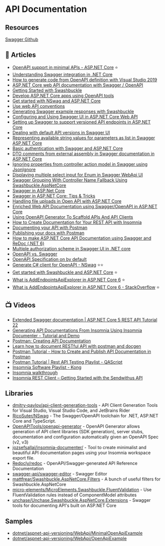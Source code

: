 # API Documentation

## Resources
[Swagger Github](https://github.com/domaindrivendev/Swashbuckle.AspNetCore/blob/master/README.md)

## 📕 Articles

- [OpenAPI support in minimal APIs - ASP.NET Core](https://learn.microsoft.com/en-us/aspnet/core/fundamentals/minimal-apis/openapi) ⭐
- [Understanding Swagger integration in .NET Core](https://www.code4it.dev/blog/swagger-integration) 
- [How to generate code from OpenAPI definition with Visual Studio 2019](https://www.code4it.dev/blog/openapi-code-generation-vs2019)
- [ASP.NET Core web API documentation with Swagger / OpenAPI](https://docs.microsoft.com/en-us/aspnet/core/tutorials/web-api-help-pages-using-swagger)
- [Getting Started with Swashbuckle](https://docs.microsoft.com/en-us/aspnet/core/tutorials/getting-started-with-swashbuckle)
- [Develop ASP.NET Core apps using OpenAPI tools](https://docs.microsoft.com/en-us/aspnet/core/web-api/microsoft.dotnet-openapi)
- [Get started with NSwag and ASP.NET Core](https://docs.microsoft.com/en-us/aspnet/core/tutorials/getting-started-with-nswag)
- [Use web API conventions](https://docs.microsoft.com/en-us/aspnet/core/web-api/advanced/conventions)
- [Generating Swagger example responses with Swashbuckle](https://mattfrear.com/2015/04/21/generating-swagger-example-responses-with-swashbuckle/)
- [Configuring and Using Swagger UI in ASP.NET Core Web API](https://code-maze.com/swagger-ui-asp-net-core-web-api/)
- [Setting up Swagger to support versioned API endpoints in ASP.NET Core](https://dejanstojanovic.net/aspnet/2018/november/setting-up-swagger-to-support-versioned-api-endpoints-in-aspnet-core/)
- [Dealing with default API versions in Swagger UI](https://dejanstojanovic.net/aspnet/2020/june/dealing-with-default-api-versions-in-swagger-ui/)
- [Representing available string values for parameters as list in Swagger ASP.NET Core](https://dejanstojanovic.net/aspnet/2020/december/representing-available-string-values-for-parameters-as-list-in-swagger-aspnet-core/)
- [Basic authentication with Swagger and ASP.NET Core](https://dejanstojanovic.net/aspnet/2020/july/basic-authentication-with-swagger-and-aspnet-core/)
- [DTO comments from external assembly in Swagger documentation in ASP.NET Core](https://dejanstojanovic.net/aspnet/2019/march/dto-comments-from-external-assembly-in-swagger-documentation-in-aspnet-core/)
- [Ignoring properties from controller action model in Swagger using JsonIgnore](https://dejanstojanovic.net/aspnet/2019/october/ignoring-properties-from-controller-action-model-in-swagger-using-jsonignore/)
- [Displaying multiple select input for Enum in Swagger WebApi UI](https://dejanstojanovic.net/aspnet/2018/march/displaying-multiple-select-input-for-enum-in-swagger-webapi-ui/)
- [Swagger Grouping With Controller Name Fallback Using Swashbuckle.AspNetCore](https://rimdev.io/swagger-grouping-with-controller-name-fallback-using-swashbuckle-aspnetcore/)
- [Swagger in ASP.Net Core](https://dotnetcorecentral.com/blog/swagger-in-asp-net-core/)
- [Swagger in ASP.NET Core: Tips & Tricks](https://blog.georgekosmidis.net/2020/07/11/swagger-in-asp-net-core-tips-and-tricks/)
- [Handling file uploads in Open API with ASP.NET Core](https://dotnetthoughts.net/handling-file-uploads-in-openapi-with-aspnet-core/)
- [Enriched Web API Documentation using Swagger/OpenAPI in ASP.NET Core](https://www.dotnetnakama.com/blog/enriched-web-api-documentation-using-swagger-openapi-in-asp-dotnet-core/)
- [Using OpenAPI Generator To Scaffold APIs And API Clients](https://dotnetcoretutorials.com/2022/02/06/using-openapi-generator-to-scaffold-apis-and-api-clients/)
- [How to Create Documentation for Your REST API with Insomnia](https://www.digitalocean.com/community/tutorials/how-to-create-documentation-for-your-rest-api-with-insomnia)
- [Documenting your API with Postman](https://learning.postman.com/docs/publishing-your-api/documenting-your-api/)
- [Publishing your docs with Postman](https://learning.postman.com/docs/publishing-your-api/publishing-your-docs/)
- [How to make ASP.NET Core API Documentation using Swagger and ReDoc (.NET 6)](https://christian-schou.dk/how-to-make-api-documentation-using-swagger/)
- [Multiple authorization scheme in Swagger UI in .NET core](https://medium.com/@niteshsinghal85/assign-specific-authorization-scheme-to-endpoint-in-swagger-ui-in-net-core-cd84d2a2ebd7)
- [OpenAPI vs. Swagger](https://learn.microsoft.com/en-us/aspnet/core/tutorials/web-api-help-pages-using-swagger?view=aspnetcore-5.0#openapi-vs-swagge)
- [OpenAPI Specification on by default](https://learn.microsoft.com/en-us/aspnet/core/release-notes/aspnetcore-5.0?view=aspnetcore-5.0#openapi-specification-on-by-default)
- [Generate C# client for OpenAPI - NSwag](https://kaylumah.nl/2021/05/23/generate-csharp-client-for-openapi.html) ⭐⭐
- [Get started with Swashbuckle and ASP.NET Core](https://learn.microsoft.com/en-us/aspnet/core/tutorials/getting-started-with-swashbuckle) ⭐
- [What is AddEndpointsApiExplorer in ASP.NET Core 6](https://blog.devgenius.io/what-is-addendpointsapiexplorer-in-asp-net-core-6-64ba52d15979) ⭐
- [What is AddEndpointsApiExplorer in ASP.NET Core 6 - StackOverflow](https://stackoverflow.com/a/71933535/581476) ⭐

## 📺 Videos
- [Extended Swagger documentation | ASP.NET Core 5 REST API Tutorial 22](https://www.youtube.com/watch?v=BGASedyh16I)
- [Generating API Documentations From Insomnia Using Insomnia Documenter - Tutorial and Demo](https://www.youtube.com/watch?v=pq2u3FqVVy8)
- [Postman: Creating API Documentation](https://www.youtube.com/watch?v=rKyUA_nsCXA)
- [Learn how to document RESTful API with postman and docgen](https://www.youtube.com/watch?v=ssAqMTA1ytU)
- [Postman Tutorial - How to Create and Publish API Documentation in Postman](https://www.youtube.com/watch?v=Up-rGu0sSuY)
- [Postman Tutorial | Rest API Testing Playlist - QAScript](https://www.youtube.com/playlist?list=PLox9xfUeaKQ77PsKGGzIBVV5avdrAYFX_)
- [Insomnia Software Playlist - Kong](https://www.youtube.com/playlist?list=PLg_AhYkg50vjKpcFY6S8d7u-FpKk9EBYA)
- [Insomnia walkthrough](https://www.youtube.com/watch?v=H_k8Z8Zq99s)
- [Insomnia REST Client – Getting Started with the Sendwithus API](https://www.youtube.com/watch?v=lPFOEufD6mQ)
## Libraries
- [dmitry-pavlov/api-client-generation-tools](https://github.com/dmitry-pavlov/api-client-generation-tools) - API Client Generation Tools for Visual Studio, Visual Studio Code, and JetBrains Rider
- [RicoSuter/NSwag](https://github.com/RicoSuter/NSwag) - The Swagger/OpenAPI toolchain for .NET, ASP.NET Core and TypeScript.
- [OpenAPITools/openapi-generator](https://github.com/OpenAPITools/openapi-generator) - OpenAPI Generator allows generation of API client libraries (SDK generation), server stubs, documentation and configuration automatically given an OpenAPI Spec (v2, v3)
- [jozsefsallai/insomnia-documenter/](https://github.com/jozsefsallai/insomnia-documenter/) - Tool to create minimalist and beautiful API documentation pages using your Insomnia workspace export file.
- [Redocly/redoc](https://github.com/Redocly/redoc) - OpenAPI/Swagger-generated API Reference Documentation
- [swagger-api/swagger-editor](https://github.com/swagger-api/swagger-editor) - Swagger Editor
- [mattfrear/Swashbuckle.AspNetCore.Filters](https://github.com/mattfrear/Swashbuckle.AspNetCore.Filters) - A bunch of useful filters for Swashbuckle.AspNetCore
- [micro-elements/MicroElements.Swashbuckle.FluentValidation](https://github.com/micro-elements/MicroElements.Swashbuckle.FluentValidation) - Use FluentValidation rules instead of ComponentModel attributes
- [unchase/Unchase.Swashbuckle.AspNetCore.Extensions](https://github.com/unchase/Unchase.Swashbuckle.AspNetCore.Extensions) - Swagger tools for documenting API's built on ASP.NET Core
## Samples
- [dotnet/aspnet-api-versioning/WebApi/MinimalOpenApiExample](https://github.com/dotnet/aspnet-api-versioning/tree/93bd8dc7582ec14c8ec97997c01cfe297b085e17/examples/AspNetCore/WebApi/MinimalOpenApiExample)
- [dotnet/aspnet-api-versioning/WebApi/OpenApiExample](https://github.com/dotnet/aspnet-api-versioning/tree/93bd8dc7582ec14c8ec97997c01cfe297b085e17/examples/AspNetCore/WebApi/OpenApiExample)